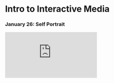 # Intro to Interactive Media

### January 26: Self Portrait ###
![see self-portrait](https://github.com/nakyeongahn/IntrotoIM/blob/main/January_26/README.md)
